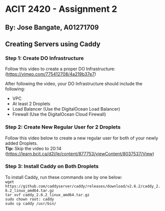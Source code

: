 # ACIT 2420 - Assignment 2
## By: Jose Bangate, A01271709


## Creating Servers using Caddy

### Step 1: Create DO Infrastructure
Follow this video to create a proper DO Infrastructure: (https://vimeo.com/775412708/4a219b37e7)

After following the video, your DO Infrastructure should include the following:
- VPC
- At least 2 Droplets
- Load Balancer (Use the DigitalOcean Load Balancer)
- Firewall (Use the DigitalOcean Cloud Firewall)

### Step 2: Create New Regular User for 2 Droplets
Follow this video below to create a new regular user for both of your newly added Droplets.   
**Tip:** Skip the video to 20:14
(https://learn.bcit.ca/d2l/le/content/877753/viewContent/8037537/View)

### Step 3: Install Caddy on Both Droplets
To install Caddy, run these commands one by one below:   
`wget https://github.com/caddyserver/caddy/releases/download/v2.6.2/caddy_2.6.2_linux_amd64.tar.gz`   
`tar xvf caddy_2.6.2_linux_amd64.tar.gz`   
`sudo chown root: caddy`   
`sudo cp caddy /usr/bin/`
